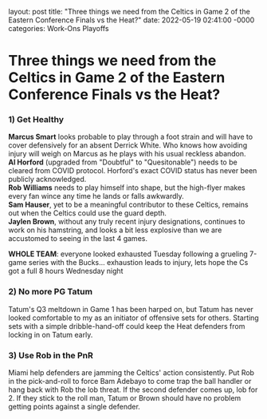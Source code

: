 layout: post
title: "Three things we need from the Celtics in Game 2 of the Eastern Conference Finals vs the Heat?"
date: 2022-05-19 02:41:00 -0000
categories: Work-Ons Playoffs

# Three things we need from the Celtics in Game 2 of the Eastern Conference Finals vs the Heat?

### 1) Get Healthy
__Marcus Smart__ looks probable to play through a foot strain and will have to cover defensively for an absent Derrick White.
Who knows how avoiding injury will weigh on Marcus as he plays with his usual reckless abandon. \
__Al Horford__ (upgraded from "Doubtful" to "Quesitonable") needs to be cleared from COVID protocol. Horford's exact COVID status
has never been publicly acknowledged. \
__Rob Williams__ needs to play himself into shape, but the high-flyer makes every fan wince any time he lands or falls awkwardly. \
__Sam Hauser__, yet to be a meaningful contributor to these Celtics, remains out when the Celtics could use the guard depth. \
__Jaylen Brown__, without any truly recent injury designations, continues to work on his hamstring, and looks a bit less explosive
than we are accustomed to seeing in the last 4 games.

__WHOLE TEAM__: everyone looked exhausted Tuesday following a grueling 7-game series with the Bucks... exhaustion leads to injury,
lets hope the Cs got a full 8 hours Wednesday night

### 2) No more PG Tatum
Tatum's Q3 meltdown in Game 1 has been harped on, but Tatum has never looked comfortable to my as an initiator of offensive sets for
others. Starting sets with a simple dribble-hand-off could keep the Heat defenders from locking in on Tatum early.

### 3) Use Rob in the PnR
Miami help defenders are jamming the Celtics' action consistently. Put Rob in the pick-and-roll to force Bam Adebayo to come trap 
the ball handler or hang back with Rob the lob threat. If the second defender comes up, lob for 2. If they stick to the roll man, 
Tatum or Brown should have no problem getting points against a single defender.
